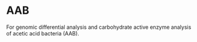 # AAB
For genomic differential analysis and carbohydrate active enzyme analysis of acetic acid bacteria (AAB).  
